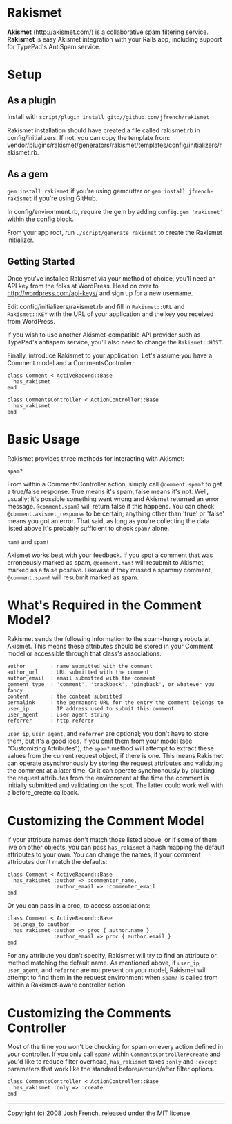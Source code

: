 Rakismet
========

**Akismet** (<http://akismet.com/>) is a collaborative spam filtering service.
**Rakismet** is easy Akismet integration with your Rails app, including
support for TypePad's AntiSpam service.


Setup
=====

As a plugin
-----------

Install with `script/plugin install git://github.com/jfrench/rakismet`

Rakismet installation should have created a file called rakismet.rb in
config/initializers. If not, you can copy the template from:
vendor/plugins/rakismet/generators/rakismet/templates/config/initializers/rakismet.rb.

As a gem
--------

`gem install rakismet` if you're using gemcutter or 
`gem install jfrench-rakismet` if you're using GitHub.

In config/environment.rb, require the gem by adding `config.gem 'rakismet'`
within the config block.

From your app root, run `./script/generate rakismet` to create the Rakismet
initializer.

Getting Started
---------------

Once you've installed Rakismet via your method of choice, you'll need an API 
key from the folks at WordPress. Head on over to http://wordpress.com/api-keys/ 
and sign up for a new username.

Edit config/initializers/rakismet.rb and fill in `Rakismet::URL` and
`Rakismet::KEY` with the URL of your application and the key you received
from WordPress.

If you wish to use another Akismet-compatible API provider such as TypePad's
antispam service, you'll also need to change the `Rakismet::HOST`.

Finally, introduce Rakismet to your application. Let's assume you have a
Comment model and a CommentsController:

    class Comment < ActiveRecord::Base
      has_rakismet
    end

    class CommentsController < ActionController::Base
      has_rakismet
    end


Basic Usage
===========

Rakismet provides three methods for interacting with Akismet:

  `spam?`

From within a CommentsController action, simply call `@comment.spam?` to get a
true/false response. True means it's spam, false means it's not. Well,
usually; it's possible something went wrong and Akismet returned an error
message. `@comment.spam?` will return false if this happens. You can check
`@comment.akismet_response` to be certain; anything other than 'true' or
'false' means you got an error. That said, as long as you're collecting the
data listed above it's probably sufficient to check `spam?` alone.

  `ham!` and `spam!`

Akismet works best with your feedback. If you spot a comment that was
erroneously marked as spam, `@comment.ham!` will resubmit to Akismet, marked
as a false positive. Likewise if they missed a spammy comment,
`@comment.spam!` will resubmit marked as spam.


What's Required in the Comment Model?
=====================================

Rakismet sends the following information to the spam-hungry robots at Akismet.
This means these attributes should be stored in your Comment model or
accessible through that class's associations.

    author        : name submitted with the comment
    author_url    : URL submitted with the comment
    author_email  : email submitted with the comment
    comment_type  : 'comment', 'trackback', 'pingback', or whatever you fancy
    content       : the content submitted
    permalink     : the permanent URL for the entry the comment belongs to
    user_ip       : IP address used to submit this comment
    user_agent    : user agent string
    referrer      : http referer

`user_ip`, `user_agent`, and `referrer` are optional; you don't have to store
them, but it's a good idea. If you omit them from your model (see "Customizing
Attributes"), the `spam?` method will attempt to extract these values from the
current request object, if there is one. This means Rakismet can operate
asynchronously by storing the request attributes and validating the comment at
a later time. Or it can operate synchronously by plucking the request
attributes from the environment at the time the comment is initially submitted
and validating on the spot. The latter could work well with a before_create
callback.


Customizing the Comment Model
=============================

If your attribute names don't match those listed above, or if some of them
live on other objects, you can pass `has_rakismet` a hash mapping the default 
attributes to your own. You can change the names, if your comment attributes
don't match the defaults:

    class Comment < ActiveRecord::Base
      has_rakismet :author => :commenter_name,
                   :author_email => :commenter_email
    end

Or you can pass in a proc, to access associations:

    class Comment < ActiveRecord::Base
      belongs_to :author
      has_rakismet :author => proc { author.name },
                   :author_email => proc { author.email }
    end

For any attribute you don't specify, Rakismet will try to find an attribute or 
method matching the default name. As mentioned above, if `user_ip`,
`user_agent`, and `referrer` are not present on your model, Rakismet will
attempt to find them in the request environment when `spam?` is called from
within a Rakismet-aware controller action.

Customizing the Comments Controller
===================================

Most of the time you won't be checking for spam on every action defined in
your controller. If you only call `spam?` within `CommentsController#create` 
and you'd like to reduce filter overhead, `has_rakismet` takes `:only` and
`:except` parameters that work like the standard before/around/after filter
options.

    class CommentsController < ActionController::Base
      has_rakismet :only => :create
    end

--------------------------------------------------------------
Copyright (c) 2008 Josh French, released under the MIT license
